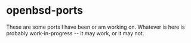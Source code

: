 # openbsd-ports

These are some ports I have been or am working on. Whatever is here is probably
work-in-progress -- it may work, or it may not.

